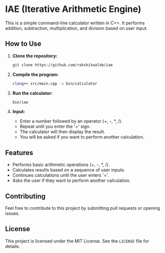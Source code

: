 # IAE (Iterative Arithmetic Engine)

This is a simple command-line calculator written in C++. It performs addition, subtraction, multiplication, and division based on user input.

## How to Use

1.  **Clone the repository:**

    ```bash
    git clone https://github.com/rakshitwalde/iae
    ```

2.  **Compile the program:**

    ```bash
    clang++ src/main.cpp -o bin/calculator
    ```

3.  **Run the calculator:**

    ```bash
    bin/iae
    ```

4.  **Input:**
    * Enter a number followed by an operator (+, -, \*, /).
    * Repeat until you enter the '=' sign.
    * The calculator will then display the result.
    * You will be asked if you want to perform another calculation.

## Features

* Performs basic arithmetic operations (+, -, \*, /).
* Calculates results based on a sequence of user inputs.
* Continues calculations until the user enters '='.
* Asks the user if they want to perform another calculation.

## Contributing

Feel free to contribute to this project by submitting pull requests or opening issues.

## License

This project is licensed under the MIT License. See the `LICENSE` file for details.
